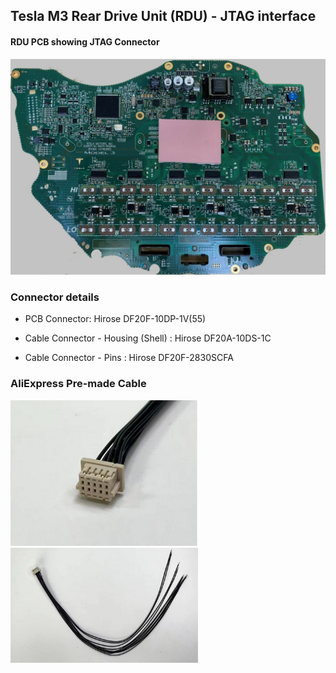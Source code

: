## Tesla M3 Rear Drive Unit (RDU) - JTAG interface

####  RDU PCB showing JTAG Connector

![PCB with JTAG connector installed](https://github.com/mackelec/tesla_M3_rdu/blob/main/dev/Tesla%20M3%20RDU%20inverter%20PCB.jpg)

###  Connector details

-  PCB Connector:  Hirose DF20F-10DP-1V(55)

-  Cable Connector - Housing (Shell)  :  Hirose DF20A-10DS-1C
-  Cable Connector - Pins  :  Hirose DF20F-2830SCFA

### AliExpress Pre-made Cable

<p float="left">
  <img src="https://github.com/mackelec/tesla_M3_rdu/blob/main/dev/AliExpress%20Jtag%20cable%201.PNG" alt="Description of image 1" width="300" />
  <img src="https://github.com/mackelec/tesla_M3_rdu/blob/main/dev/AliExpress%20Jtag%20cable%202.PNG" alt="Description of image 2" width="300" />
</p>

  


